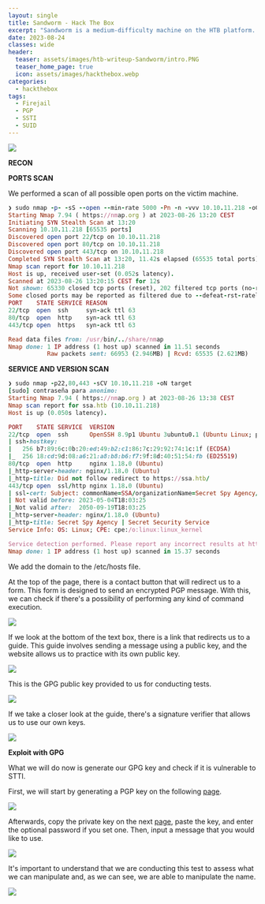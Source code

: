 ```yaml
---
layout: single
title: Sandworm - Hack The Box
excerpt: "Sandworm is a medium-difficulty machine on the HTB platform. In order to access it, we need to obtain a PGP key to carry out an SSTI (Server-Side Template Injection). We'll need to make some maneuvers between user accounts, and then, to elevate privileges, we'll take advantage of the SUID permissions of firejail."
date: 2023-08-24
classes: wide
header:
  teaser: assets/images/htb-writeup-Sandworm/intro.PNG
  teaser_home_page: true
  icon: assets/images/hackthebox.webp
categories:
  - hackthebox
tags:  
  - Firejail
  - PGP
  - SSTI
  - SUID
---
```

![](../assets/images/htb-writeup-Sandworm/sandworm.jpeg)


**RECON**

**PORTS SCAN**

We performed a scan of all possible open ports on the victim machine.

```ruby
❯ sudo nmap -p- -sS --open --min-rate 5000 -Pn -n -vvv 10.10.11.218 -oG allPorts
Starting Nmap 7.94 ( https://nmap.org ) at 2023-08-26 13:20 CEST
Initiating SYN Stealth Scan at 13:20
Scanning 10.10.11.218 [65535 ports]
Discovered open port 22/tcp on 10.10.11.218
Discovered open port 80/tcp on 10.10.11.218
Discovered open port 443/tcp on 10.10.11.218
Completed SYN Stealth Scan at 13:20, 11.42s elapsed (65535 total ports)
Nmap scan report for 10.10.11.218
Host is up, received user-set (0.052s latency).
Scanned at 2023-08-26 13:20:15 CEST for 12s
Not shown: 65330 closed tcp ports (reset), 202 filtered tcp ports (no-response)
Some closed ports may be reported as filtered due to --defeat-rst-ratelimit
PORT    STATE SERVICE REASON
22/tcp  open  ssh     syn-ack ttl 63
80/tcp  open  http    syn-ack ttl 63
443/tcp open  https   syn-ack ttl 63

Read data files from: /usr/bin/../share/nmap
Nmap done: 1 IP address (1 host up) scanned in 11.51 seconds
           Raw packets sent: 66953 (2.946MB) | Rcvd: 65535 (2.621MB)

```

**SERVICE AND VERSION SCAN**

```ruby
❯ sudo nmap -p22,80,443 -sCV 10.10.11.218 -oN target
[sudo] contraseña para anonimo: 
Starting Nmap 7.94 ( https://nmap.org ) at 2023-08-26 13:38 CEST
Nmap scan report for ssa.htb (10.10.11.218)
Host is up (0.050s latency).

PORT    STATE SERVICE  VERSION
22/tcp  open  ssh      OpenSSH 8.9p1 Ubuntu 3ubuntu0.1 (Ubuntu Linux; protocol 2.0)
| ssh-hostkey: 
|   256 b7:89:6c:0b:20:ed:49:b2:c1:86:7c:29:92:74:1c:1f (ECDSA)
|_  256 18:cd:9d:08:a6:21:a8:b8:b6:f7:9f:8d:40:51:54:fb (ED25519)
80/tcp  open  http     nginx 1.18.0 (Ubuntu)
|_http-server-header: nginx/1.18.0 (Ubuntu)
|_http-title: Did not follow redirect to https://ssa.htb/
443/tcp open  ssl/http nginx 1.18.0 (Ubuntu)
| ssl-cert: Subject: commonName=SSA/organizationName=Secret Spy Agency/stateOrProvinceName=Classified/countryName=SA
| Not valid before: 2023-05-04T18:03:25
|_Not valid after:  2050-09-19T18:03:25
|_http-server-header: nginx/1.18.0 (Ubuntu)
|_http-title: Secret Spy Agency | Secret Security Service
Service Info: OS: Linux; CPE: cpe:/o:linux:linux_kernel

Service detection performed. Please report any incorrect results at https://nmap.org/submit/ .
Nmap done: 1 IP address (1 host up) scanned in 15.37 seconds
```

We add the domain to the /etc/hosts file.

At the top of the page, there is a contact button that will redirect us to a form. This form is designed to send an encrypted PGP message. With this, we can check if there's a possibility of performing any kind of command execution.

![](../assets/images/htb-writeup-Sandworm/fotoWeb1.PNG)

If we look at the bottom of the text box, there is a link that redirects us to a guide. This guide involves sending a message using a public key, and the website allows us to practice with its own public key.

![](../assets/images/htb-writeup-Sandworm/fotoWeb2.PNG)

This is the GPG public key provided to us for conducting tests.

![](../assets/images/htb-writeup-Sandworm/fotoWeb3.PNG)

If we take a closer look at the guide, there's a signature verifier that allows us to use our own keys.

![](../assets/images/htb-writeup-Sandworm/fotoWeb4.PNG)

**Exploit with GPG**

What we will do now is generate our GPG key and check if it is vulnerable to STTI.

First, we will start by generating a PGP key on the following [page](https://youritmate.us/pgp/).

![](../assets/images/htb-writeup-Sandworm/fotoWeb5.PNG)

Afterwards, copy the private key on the next [page](http://www.2pih.com/pgp.html), paste the key, and enter the optional password if you set one. Then, input a message that you would like to use.

![](../assets/images/htb-writeup-Sandworm/fotoWeb6.PNG)

It's important to understand that we are conducting this test to assess what we can manipulate and, as we can see, we are able to manipulate the name.

![](../assets/images/htb-writeup-Sandworm/fotoWeb7.PNG)

